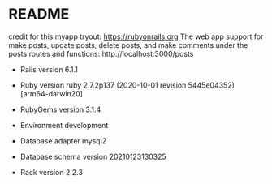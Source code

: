 # README
credit for this myapp tryout: https://rubyonrails.org
The web app support for make posts, update posts, delete posts, and make comments under the posts
routes and functions: http://localhost:3000/posts



* Rails version             6.1.1

* Ruby version              ruby 2.7.2p137 (2020-10-01 revision 5445e04352) [arm64-darwin20]

* RubyGems version          3.1.4

* Environment               development

* Database adapter          mysql2

* Database schema version   20210123130325

* Rack version              2.2.3

